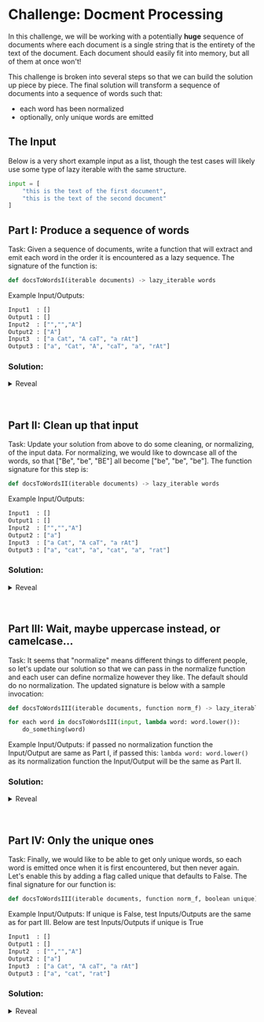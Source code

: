 
# Challenge: Docment Processing

In this challenge, we will be working with a potentially **huge** sequence of documents where each document is a single string that is the entirety of the text of the document. Each document should easily fit into memory, but all of them at once won't!

This challenge is broken into several steps so that we can build the solution up piece by piece. The final solution will transform a sequence of documents into a sequence of words such that:
- each word has been normalized
- optionally, only unique words are emitted

## The Input
Below is a very short example input as a list, though the test cases will likely use some type of lazy iterable with the same structure.
```python
input = [
    "this is the text of the first document",
    "this is the text of the second document"
]
```
    
<!-- ----------------------- Part I ----------------------- -->
## Part I: Produce a sequence of words

Task: Given a sequence of documents, write a function that will extract and emit each word in the order it is encountered as a lazy sequence. The signature of the function is:
```python
def docsToWordsI(iterable documents) -> lazy_iterable words
```

Example Input/Outputs:
```python
Input1  : []
Output1 : []
Input2  : ["","","A"]
Output2 : ["A"]
Input3  : ["a Cat", "A caT", "a rAt"]
Output3 : ["a", "Cat", "A", "caT", "a", "rAt"]
```

### Solution:
<details>
<summary>Reveal</summary>

```python
input = [" A   caT  tExT   Dog Cat ", "rat SAT on  that sPlAT  ", "some rat text here dog gone"]

# transform input into a stream of words
def docsToWords(documents):
    for doc in documents:
        for word in doc.split():
            yield word

list(docsToWords(input))
```
</details>
<br><br>

<!-- ----------------------- Part II ----------------------- -->
## Part II: Clean up that input
Task: Update your solution from above to do some cleaning, or normalizing, of the input data. For normalizing, we would like to downcase all of the words, so that ["Be", "be", "BE"] all become ["be", "be", "be"]. The function signature for this step is:
```python
def docsToWordsII(iterable documents) -> lazy_iterable words
```

Example Input/Outputs:
```python
Input1  : []
Output1 : []
Input2  : ["","","A"]
Output2 : ["a"]
Input3  : ["a Cat", "A caT", "a rAt"]
Output3 : ["a", "cat", "a", "cat", "a", "rat"]
```

### Solution:
<details>
<summary>Reveal</summary>

```python
input = [" A   caT  tExT   Dog Cat ", "rat SAT on  that sPlAT  ", "some rat text here dog gone"]


def docsToWords(documents):
    for doc in documents:
        for word in doc.split():
            # here we are "normalizing"
            yield word.lower()

list(docsToWords(input))
```
</details>
<br><br>

<!-- ----------------------- Part III ----------------------- -->
## Part III: Wait, maybe uppercase instead, or camelcase...
Task: It seems that "normalize" means different things to different people, so let's update our solution so that we can pass in the normalize function and each user can define normalize however they like. The default should do no normalization. The updated signature is below with a sample invocation:

```python
def docsToWordsIII(iterable documents, function norm_f) -> lazy_iterable words

for each word in docsToWordsIII(input, lambda word: word.lower()):
    do_something(word)
```

Example Input/Outputs: if passed no normalization function the Input/Output are same as Part I, if passed this: ```lambda word: word.lower()``` as its normalization function the Input/Output will be the same as Part II.

### Solution:
<details>
<summary>Reveal</summary>

```python
# add the new parameter in the signature
def docsToWords(documents, norm_f=None):
    for doc in documents:
        for word in doc.split():
            # normalize if norm_f was provided
            yield norm_f(word) if norm_f else word

list(docsToWords(input, lambda word: word.lower()))
```
</details>
<br><br>

<!-- ----------------------- Part IV ----------------------- -->
## Part IV: Only the unique ones
Task: Finally, we would like to be able to get only unique words, so each word is emitted once when it is first encountered, but then never again. Let's enable this by adding a flag called unique that defaults to False. The final signature for our function is:
```python
def docsToWordsIII(iterable documents, function norm_f, boolean unique) -> lazy_iterable words
```

Example Input/Outputs: If unique is False, test Inputs/Outputs are the same as for part III. Below are test Inputs/Outputs if unique is True
```python
Input1  : []
Output1 : []
Input2  : ["","","A"]
Output2 : ["a"]
Input3  : ["a Cat", "A caT", "a rAt"]
Output3 : ["a", "cat", "rat"]
```

### Solution:
<details>
<summary>Reveal</summary>

```python
# add another new parameter
def docsToWords(documents, norm_f=None, unique=False):
    seen_words = {""} # this is a set
    for doc in documents:
        for word in doc.split():
            word_n = norm_f(word) if norm_f else word
            # logic to optionally produce only unique words
            if unique:
                if word_n not in seen_words:
                    seen_words.add(word_n)
                    yield word_n
            else:
                yield word_n

list(docsToWords(input, lambda word: word.lower()))
```
</details>